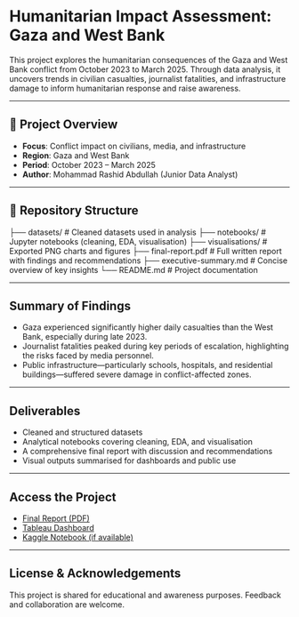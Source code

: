 # Humanitarian Impact Assessment: Gaza and West Bank

This project explores the humanitarian consequences of the Gaza and West Bank conflict from October 2023 to March 2025. Through data analysis, it uncovers trends in civilian casualties, journalist fatalities, and infrastructure damage to inform humanitarian response and raise awareness.

---

## 📌 Project Overview

- **Focus**: Conflict impact on civilians, media, and infrastructure
- **Region**: Gaza and West Bank
- **Period**: October 2023 – March 2025
- **Author**: Mohammad Rashid Abdullah (Junior Data Analyst)

---

## 📂 Repository Structure

├── datasets/ # Cleaned datasets used in analysis ├── notebooks/ # Jupyter notebooks (cleaning, EDA, visualisation) ├── visualisations/ # Exported PNG charts and figures ├── final-report.pdf # Full written report with findings and recommendations ├── executive-summary.md # Concise overview of key insights └── README.md # Project documentation


---

## Summary of Findings

- Gaza experienced significantly higher daily casualties than the West Bank, especially during late 2023.
- Journalist fatalities peaked during key periods of escalation, highlighting the risks faced by media personnel.
- Public infrastructure—particularly schools, hospitals, and residential buildings—suffered severe damage in conflict-affected zones.

---

## Deliverables

- Cleaned and structured datasets
- Analytical notebooks covering cleaning, EDA, and visualisation
- A comprehensive final report with discussion and recommendations
- Visual outputs summarised for dashboards and public use

---

## Access the Project

- [Final Report (PDF)](#)  
- [Tableau Dashboard](#)  
- [Kaggle Notebook (if available)](#)

---

## License & Acknowledgements

This project is shared for educational and awareness purposes. Feedback and collaboration are welcome.

